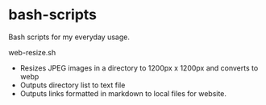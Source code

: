# bash-scripts

Bash scripts for my everyday usage.

web-resize.sh

- Resizes JPEG images in a directory to 1200px x 1200px and converts to webp
- Outputs directory list to text file
- Outputs links formatted in markdown to local files for website.
